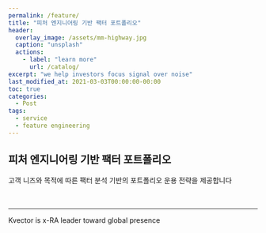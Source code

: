 ```yaml
---
permalink: /feature/
title: "피처 엔지니어링 기반 팩터 포트폴리오"
header:
  overlay_image: /assets/mm-highway.jpg
  caption: "unsplash"
  actions:
    - label: "learn more"
      url: /catalog/
excerpt: "we help investors focus signal over noise"
last_modified_at: 2021-03-03T00:00:00-00:00
toc: true
categories:
  - Post
tags:
  - service
  - feature engineering
---
```


## 피처 엔지니어링 기반 팩터 포트폴리오

고객 니즈와 목적에 따른 팩터 분석 기반의 포트폴리오 운용 전략을 제공합니다 <br/><br/><br/>




---
Kvector is x-RA leader toward global presence

